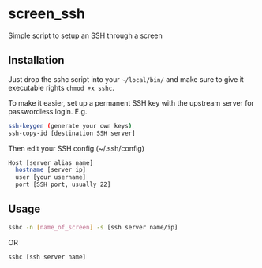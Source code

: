 # screen_ssh
Simple script to setup an SSH through a screen

## Installation

Just drop the sshc script into your `~/local/bin/` and make sure to give it executable rights `chmod +x sshc`.

To make it easier, set up a permanent SSH key with the upstream server for passwordless login.
E.g.
```bash
ssh-keygen (generate your own keys)
ssh-copy-id [destination SSH server]
```

Then edit your SSH config (~/.ssh/config)
```bash
Host [server alias name]
  hostname [server ip]
  user [your username]
  port [SSH port, usually 22]
```


## Usage
```bash
sshc -n [name_of_screen] -s [ssh server name/ip] 
```
OR
```bash
sshc [ssh server name]
```

